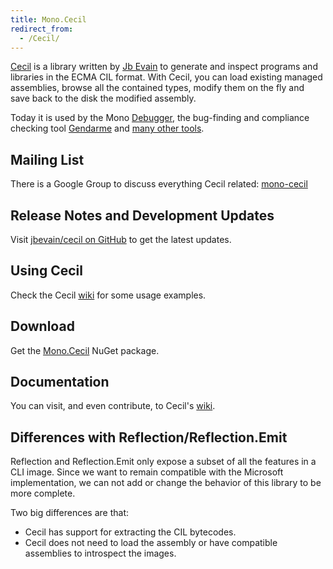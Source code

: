 ```yaml
---
title: Mono.Cecil
redirect_from:
  - /Cecil/
---
```


[Cecil](https://github.com/jbevain/cecil) is a library written by [Jb Evain](https://evain.net/) to generate and inspect programs and libraries in the ECMA CIL format. With Cecil, you can load existing managed assemblies, browse all the contained types, modify them on the fly and save back to the disk the modified assembly.

Today it is used by the Mono [Debugger](/docs/debug+profile/debug/debugger/), the bug-finding and compliance checking tool [Gendarme](/docs/tools+libraries/tools/gendarme/) and [many other tools](https://github.com/jbevain/cecil/wiki/Users).

## Mailing List

There is a Google Group to discuss everything Cecil related: [mono-cecil](https://groups.google.com/group/mono-cecil)

## Release Notes and Development Updates

Visit [jbevain/cecil on GitHub](https://github.com/jbevain/cecil) to get the latest updates.

## Using Cecil

Check the Cecil [wiki](https://github.com/jbevain/cecil/wiki/HOWTO) for some usage examples.

## Download

Get the [Mono.Cecil](https://www.nuget.org/packages/Mono.Cecil/) NuGet package.

## Documentation

You can visit, and even contribute, to Cecil's [wiki](https://github.com/jbevain/cecil/wiki/).

## Differences with Reflection/Reflection.Emit

Reflection and Reflection.Emit only expose a subset of all the features in a CLI image. Since we want to remain compatible with the Microsoft implementation, we can not add or change the behavior of this library to be more complete.

Two big differences are that:

-   Cecil has support for extracting the CIL bytecodes.
-   Cecil does not need to load the assembly or have compatible assemblies to introspect the images.
